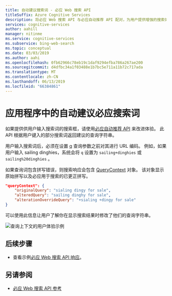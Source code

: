 ```yaml
---
title: 自动建议搜索词 - 必应 Web 搜索 API
titleSuffix: Azure Cognitive Services
description: 将必应 Web 搜索 API 与必应自动推荐 API 配对，为用户提供增强的搜索体验。
services: cognitive-services
author: aahill
manager: nitinme
ms.service: cognitive-services
ms.subservice: bing-web-search
ms.topic: conceptual
ms.date: 03/03/2019
ms.author: aahi
ms.openlocfilehash: 0fb62966c78eb19c1daf9294efba786a267ae200
ms.sourcegitcommit: d4dfbc34a1f03488e1b7bc5e711a11b72c717ada
ms.translationtype: MT
ms.contentlocale: zh-CN
ms.lasthandoff: 06/13/2019
ms.locfileid: "66384861"
---
```

# <a name="autosuggest-bing-search-terms-in-your-application"></a>应用程序中的自动建议必应搜索词

如果提供供用户输入搜索词的搜索框，请使用[必应自动推荐 API](../bing-autosuggest/get-suggested-search-terms.md) 来改进体验。 此 API 根据用户键入的部分搜索词返回建议的查询字符串。

用户输入搜索词后，必须在设置 [q](https://docs.microsoft.com/rest/api/cognitiveservices-bingsearch/bing-web-api-v7-reference#query) 查询参数之前对其进行 URL 编码。 例如，如果用户输入 sailing dinghies，系统会将 `q` 设置为 `sailing+dinghies` 或 `sailing%20dinghies`  。

如果查询词包含拼写错误，则搜索响应会包含 [QueryContext](https://docs.microsoft.com/rest/api/cognitiveservices-bingsearch/bing-web-api-v7-reference#querycontext) 对象。 该对象显示原始拼写以及必应用于搜索的已更正拼写。

```json
"queryContext": {
    "originalQuery": "sialing dingy for sale",
    "alteredQuery": "sailing dinghy for sale",
    "alterationOverrideQuery": "+sialing +dingy for sale"
}
```

可以使用此信息让用户了解你在显示搜索结果时修改了他们的查询字符串。

![查询上下文的用户体验示例](./media/cognitive-services-bing-web-api/bing-query-context.PNG)  

## <a name="next-steps"></a>后续步骤  

* 查看示例[必应 Web 搜索 API 响应](search-responses.md)。  

## <a name="see-also"></a>另请参阅  

* [必应 Web 搜索 API 参考](https://docs.microsoft.com/rest/api/cognitiveservices-bingsearch/bing-web-api-v7-reference)
